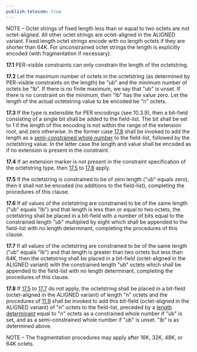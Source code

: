 ```yaml
---
publish-telecom: true
---
```


NOTE – Octet strings of fixed length less than or equal to two octets are not octet-aligned. All other octet strings are octet-aligned in the ALIGNED variant. Fixed length octet strings encode with no length octets if they are shorter than 64K. For unconstrained octet strings the length is explicitly encoded (with fragmentation if necessary).

**17.1** PER-visible constraints can only constrain the length of the octetstring.

**17.2** Let the maximum number of octets in the octetstring (as determined by PER-visible constraints on the length) be "ub" and the minimum number of octets be "lb". If there is no finite maximum, we say that "ub" is unset. If there is no constraint on the minimum, then "lb" has the value zero. Let the length of the actual octetstring value to be encoded be "n" octets.

**17.3** If the type is extensible for PER encodings (see 10.3.9), then a bit-field consisting of a single bit shall be added to the field-list. The bit shall be set to 1 if the length of this encoding is not within the range of the extension root, and zero otherwise. In the former case [17.8](17%20Encoding%20the%20octetstring%20type.md#user-content-^5c795c) shall be invoked to add the length as a [semi-constrained whole number](./11.7%20Encoding%20of%20a%20semi-constrained%20whole%20number.md) to the field-list, followed by the octetstring value. In the latter case the length and value shall be encoded as if no extension is present in the constraint.

**17.4** If an extension marker is not present in the constraint specification of the octetstring type, then [17.5](17%20Encoding%20the%20octetstring%20type.md#user-content-^d11abe) to [17.8](17%20Encoding%20the%20octetstring%20type.md#user-content-^5c795c) apply.

**17.5** If the octetstring is constrained to be of zero length ("ub" equals zero), then it shall not be encoded (no additions to the field-list), completing the procedures of this clause. <a id="^d11abe"></a>

**17.6** If all values of the octetstring are constrained to be of the same length ("ub" equals "lb") and that length is less than or equal to two octets, the octetstring shall be placed in a bit-field with a number of bits equal to the constrained length "ub" multiplied by eight which shall be appended to the field-list with no length determinant, completing the procedures of this clause.

**17.7** If all values of the octetstring are constrained to be of the same length ("ub" equals "lb") and that length is greater than two octets but less than 64K, then the octetstring shall be placed in a bit-field (octet-aligned in the ALIGNED variant) with the constrained length "ub" octets which shall be appended to the field-list with no length determinant, completing the procedures of this clause. <a id="^194ec4"></a>

**17.8** If [17.5](17%20Encoding%20the%20octetstring%20type.md#user-content-^d11abe) to [17.7](17%20Encoding%20the%20octetstring%20type.md#user-content-^194ec4) do not apply, the octetstring shall be placed in a bit-field (octet-aligned in the ALIGNED variant) of length "n" octets and the procedures of [11.9](./11.9%20General%20rules%20for%20encoding%20a%20length%20determinant.md) shall be invoked to add this bit-field (octet-aligned in the ALIGNED variant) of "n" octets to the field-list, preceded by a [length determinant](./11.9%20General%20rules%20for%20encoding%20a%20length%20determinant.md) equal to "n" octets as a constrained whole number if "ub" is set, and as a semi-constrained whole number if "ub" is unset. "lb" is as determined above. <a id="^5c795c"></a>

NOTE – The fragmentation procedures may apply after 16K, 32K, 48K, or 64K octets.
